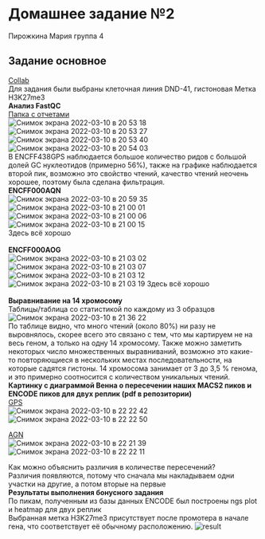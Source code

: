 # Домашнее задание №2
Пирожкина Мария группа 4

## Задание основное
[Collab](https://colab.research.google.com/drive/10IPYai5ftrE648XTtJP4mKO1mm-EvBOv?usp=sharing) <br>
Для задания были выбраны клеточная линия DND-41, гистоновая Метка H3K27me3 <br>
<b> Анализ FastQC </b> <br>
[Папка с отчетами](https://github.com/Pirozhok1967/hse_hw2_chip/tree/main/fastqc)<br>
![Снимок экрана 2022-03-10 в 20 53 18](https://user-images.githubusercontent.com/34075090/157725868-bb01ff23-4a09-4ebe-b822-224b60703f6b.png)
![Снимок экрана 2022-03-10 в 20 53 27](https://user-images.githubusercontent.com/34075090/157725867-1b07d47a-2de3-4f88-8853-a5c71bae2b9c.png)
![Снимок экрана 2022-03-10 в 20 53 40](https://user-images.githubusercontent.com/34075090/157725865-9293175c-bea5-4fbe-81f8-78a4bf41e7cd.png)
![Снимок экрана 2022-03-10 в 20 54 03](https://user-images.githubusercontent.com/34075090/157725857-e86b532a-8616-48fb-a9fa-227aae57a248.png)
<br>
В ENCFF438GPS наблюдается большое количество ридов с большой долей GC нуклеотидов (примерно 56%), также на графике наблюдается второй пик, возможно это свойство чтений, качество чтений неочень хорошее, поэтому была сделана фильтрация. <br>
<b>ENCFF000AQN </b><br>
![Снимок экрана 2022-03-10 в 20 59 35](https://user-images.githubusercontent.com/34075090/157726149-f8c2e0d3-0110-4c1a-84e4-0008e5446689.png)
![Снимок экрана 2022-03-10 в 21 00 01](https://user-images.githubusercontent.com/34075090/157726139-bcb6e516-3be0-4735-8580-d0bb0203ca9a.png)
![Снимок экрана 2022-03-10 в 21 00 06](https://user-images.githubusercontent.com/34075090/157726144-1f70b353-8229-4978-a2f4-f3a31263d494.png)
![Снимок экрана 2022-03-10 в 21 00 15](https://user-images.githubusercontent.com/34075090/157726151-afd9c40f-2f63-4d01-b8dc-b8ba6678d959.png)<br>
 Здесь всё хорошо <br>
 <br>
<b>ENCFF000AOG </b><br>
![Снимок экрана 2022-03-10 в 21 03 02](https://user-images.githubusercontent.com/34075090/157726742-a117e3fe-3bf7-4958-8eee-75f1ec316710.png)
![Снимок экрана 2022-03-10 в 21 03 07](https://user-images.githubusercontent.com/34075090/157726748-f48018de-0c62-464f-a1dd-92374813c302.png)
![Снимок экрана 2022-03-10 в 21 03 12](https://user-images.githubusercontent.com/34075090/157726749-359043ae-3e5b-4aa9-9f76-273f9b1d3fbb.png)
![Снимок экрана 2022-03-10 в 21 03 19](https://user-images.githubusercontent.com/34075090/157726751-88063826-3970-4edf-ae78-992c8d36e5c0.png)
Здесь всё хорошо <br>
<br>
<b> Выравнивание на 14 хромосому </b> <br>
Таблицы/таблица со статистикой по каждому из 3 образцов <br>
![Снимок экрана 2022-03-10 в 21 36 22](https://user-images.githubusercontent.com/34075090/157731860-e0e18258-1a77-472d-85b1-e61803acdf61.png)<br>
По таблице видно, что много чтений (около 80%) ни разу не выровнялось, скорее всего это связано с тем, что мы картируем не на весь геном, а только на одну 14 хромосому. Также можно заметить некоторых число множественных выравниваний, возможно это какие-то повторяющиеся в нескольких местах последовательности, на которые садятся гистоны. 14 хромосома занимает от 3 до 3,5 % генома, и это примерно соотносится с количеством уникальных чтений. 
<br>
<b>Картинку с диаграммой Венна о пересечении наших MACS2 пиков и ENCODE пиков для двух реплик (pdf в репозитории) </b> <br>
[GPS](https://github.com/Pirozhok1967/hse_hw2_chip/tree/main/vene/GPS) <br>![Снимок экрана 2022-03-10 в 22 22 42](https://user-images.githubusercontent.com/34075090/157738990-3c212f55-96bb-4a71-9b2d-6067c339661f.png)
![Снимок экрана 2022-03-10 в 22 22 50](https://user-images.githubusercontent.com/34075090/157738999-440f819d-11df-4cc0-9147-9eee1eda9040.png)

[AGN](https://github.com/Pirozhok1967/hse_hw2_chip/tree/main/vene/AGN) <br>![Снимок экрана 2022-03-10 в 22 21 39](https://user-images.githubusercontent.com/34075090/157738835-a1eeb4ff-5ff2-4bff-aba0-0aa685e7b527.png)
![Снимок экрана 2022-03-10 в 22 22 11](https://user-images.githubusercontent.com/34075090/157738891-524f482f-8d37-4867-9730-c8bcf62159dc.png)

Как можно объяснить различия в количестве пересечений?<br>
Различия появляются, потому что сначала мы накладываем одни участки на другие, а потом вторые на первые
<br>
<b> Результаты выполнения бонусного задания </b> <br>
По пикам, полученным из базы данных ENCODE был построены ngs plot и heatmap для двух реплик <br>
Выбранная метка H3K27me3 присутствует после промотера в начале гена, что соответствует её обычному расположению.
![result](https://user-images.githubusercontent.com/34075090/157735771-0f1326d8-8cb7-4675-ac12-7f1f8ce88acf.png)

